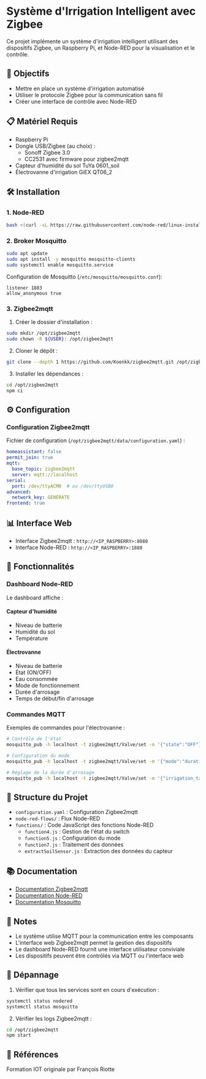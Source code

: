 # Système d'Irrigation Intelligent avec Zigbee

Ce projet implémente un système d'irrigation intelligent utilisant des dispositifs Zigbee, un Raspberry Pi, et Node-RED pour la visualisation et le contrôle.

## 🎯 Objectifs
- Mettre en place un système d'irrigation automatisé
- Utiliser le protocole Zigbee pour la communication sans fil
- Créer une interface de contrôle avec Node-RED

## 📋 Matériel Requis

- Raspberry Pi
- Dongle USB/Zigbee (au choix) :
  - Sonoff Zigbee 3.0
  - CC2531 avec firmware pour zigbee2mqtt
- Capteur d'humidité du sol TuYa 0601_soil
- Électrovanne d'irrigation GiEX QT06_2

## 🛠️ Installation

### 1. Node-RED
```bash
bash <(curl -sL https://raw.githubusercontent.com/node-red/linux-installers/master/deb/update-nodejs-and-nodered)
```

### 2. Broker Mosquitto
```bash
sudo apt update
sudo apt install -y mosquitto mosquitto-clients
sudo systemctl enable mosquitto.service
```

Configuration de Mosquitto (`/etc/mosquitto/mosquitto.conf`):
```
listener 1883
allow_anonymous true
```

### 3. Zigbee2mqtt

1. Créer le dossier d'installation :
```bash
sudo mkdir /opt/zigbee2mqtt
sudo chown -R ${USER}: /opt/zigbee2mqtt
```

2. Cloner le dépôt :
```bash
git clone --depth 1 https://github.com/Koenkk/zigbee2mqtt.git /opt/zigbee2mqtt
```

3. Installer les dépendances :
```bash
cd /opt/zigbee2mqtt
npm ci
```

## ⚙️ Configuration

### Configuration Zigbee2mqtt

Fichier de configuration (`/opt/zigbee2mqtt/data/configuration.yaml`) :
```yaml
homeassistant: false
permit_join: true
mqtt:
  base_topic: zigbee2mqtt
  server: mqtt://localhost
serial:
  port: /dev/ttyACM0  # ou /dev/ttyUSB0
advanced:
  network_key: GENERATE
frontend: true
```

## 📊 Interface Web

- Interface Zigbee2mqtt : `http://<IP_RASPBERRY>:8080`
- Interface Node-RED : `http://<IP_RASPBERRY>:1880`

## 🔄 Fonctionnalités

### Dashboard Node-RED
Le dashboard affiche :

#### Capteur d'humidité
- Niveau de batterie
- Humidité du sol
- Température

#### Électrovanne
- Niveau de batterie
- État (ON/OFF)
- Eau consommée
- Mode de fonctionnement
- Durée d'arrosage
- Temps de début/fin d'arrosage

### Commandes MQTT

Exemples de commandes pour l'électrovanne :
```bash
# Contrôle de l'état
mosquitto_pub -h localhost -t zigbee2mqtt/Valve/set -m '{"state":"OFF"}'

# Configuration du mode
mosquitto_pub -h localhost -t zigbee2mqtt/Valve/set -m '{"mode":"duration"}'

# Réglage de la durée d'arrosage
mosquitto_pub -h localhost -t zigbee2mqtt/Valve/set -m '{"irrigation_target":60}'
```

## 📁 Structure du Projet

- `configuration.yaml` : Configuration Zigbee2mqtt
- `node-red-flows/` : Flux Node-RED
- `functions/` : Code JavaScript des fonctions Node-RED
  - `function4.js` : Gestion de l'état du switch
  - `function5.js` : Configuration du mode
  - `function7.js` : Traitement des données
  - `extractSoilSensor.js` : Extraction des données du capteur

## 📚 Documentation

- [Documentation Zigbee2mqtt](https://www.zigbee2mqtt.io/)
- [Documentation Node-RED](https://nodered.org/docs/)
- [Documentation Mosquitto](https://mosquitto.org/documentation/)

## 📝 Notes

- Le système utilise MQTT pour la communication entre les composants
- L'interface web Zigbee2mqtt permet la gestion des dispositifs
- Le dashboard Node-RED fournit une interface utilisateur conviviale
- Les dispositifs peuvent être contrôlés via MQTT ou l'interface web

## 🔧 Dépannage

1. Vérifier que tous les services sont en cours d'exécution :
```bash
systemctl status nodered
systemctl status mosquitto
```

2. Vérifier les logs Zigbee2mqtt :
```bash
cd /opt/zigbee2mqtt
npm start
```

## 📖 Références

Formation IOT originale par François Riotte